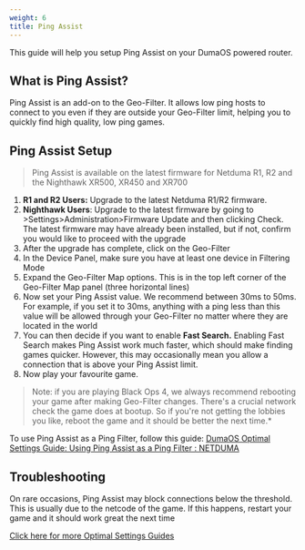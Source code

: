 ```yaml
---
weight: 6
title: Ping Assist
---
```


This guide will help you setup Ping Assist on your DumaOS powered router. 

## What is Ping Assist?

Ping Assist is an add-on to the Geo-Filter. It allows low ping hosts to connect to you even if they are outside your Geo-Filter limit, helping you to quickly find high quality, low ping games.

## Ping Assist Setup

> Ping Assist is available on the latest firmware for Netduma R1, R2 and the Nighthawk XR500, XR450 and XR700

1. **R1 and R2 Users:** Upgrade to the latest Netduma R1/R2 firmware. 
2. **Nighthawk Users**: Upgrade to the latest firmware by going to >Settings>Administration>Firmware Update and then clicking Check. The latest firmware may have already been installed, but if not, confirm you would like to proceed with the upgrade
3. After the upgrade has complete, click on the Geo-Filter
4. In the Device Panel, make sure you have at least one device in Filtering Mode
5. Expand the Geo-Filter Map options. This is in the top left corner of the Geo-Filter Map panel (three horizontal lines)
6. Now set your Ping Assist value. We recommend between 30ms to 50ms. For example, if you set it to 30ms, anything with a ping less than this value will be allowed through your Geo-Filter no matter where they are located in the world
7. You can then decide if you want to enable **Fast Search.** Enabling Fast Search makes Ping Assist work much faster, which should make finding games quicker. However, this may occasionally mean you allow a connection that is above your Ping Assist limit.
8. Now play your favourite game.

> Note: if you are playing Black Ops 4, we always recommend rebooting your game after making Geo-Filter changes. There's a crucial network check the game does at bootup. So if you're not getting the lobbies you like, reboot the game and it should be better the next time.*

To use Ping Assist as a Ping Filter, follow this guide: [DumaOS Optimal Settings Guide: Using Ping Assist as a Ping Filter : NETDUMA](/docs/dumaos-3/using-ping-assist-as-a-ping-filter/)  

## Troubleshooting

On rare occasions, Ping Assist may block connections below the threshold.
This is usually due to the netcode of the game. If this happens, restart
your game and it should work great the next time

[Click here for more Optimal Settings Guides](/docs/dumaos-3/)
